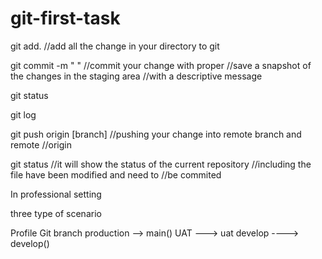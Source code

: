 # git-first-task

git add.
//add all the change in your directory to git

git commit -m " "
//commit your change with proper
//save a snapshot of the changes in the staging area
//with a descriptive message

git status

git log


git push origin [branch]
//pushing your change into remote branch and remote 
//origin

git status
//it will show the status of the current repository
//including the file have been modified and need to 
//be commited

In professional setting

three type of scenario

Profile         Git branch
production -->    main()
UAT   --->         uat
develop ---->    develop()